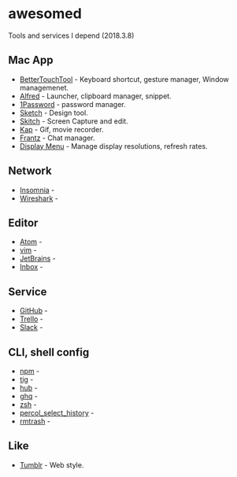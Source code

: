 # awesomed
Tools and services I depend
(2018.3.8)

## Mac App
* [BetterTouchTool](https://www.boastr.net/) - Keyboard shortcut, gesture manager, Window managemenet.
* [Alfred](https://www.alfredapp.com/) - Launcher, clipboard manager, snippet.
* [1Password](https://1password.com/) - password manager.
* [Sketch](https://www.sketchapp.com/) - Design tool.
* [Skitch](https://evernote.com/intl/jp/products/skitch) - Screen Capture and edit.
* [Kap](https://getkap.co/) - Gif, movie recorder.
* [Frantz](https://meetfranz.com/) - Chat manager.
* [Display Menu](http://displaymenu.milchimgemuesefach.de/) - Manage display resolutions, refresh rates.


## Network
* [Insomnia]() -
* [Wireshark]() -

## Editor
* [Atom]() - 
* [vim]() - 
* [JetBrains]() - 
* [Inbox](https://getkap.co/) - 

## Service
* [GitHub]() - 
* [Trello]() - 
* [Slack]() - 


## CLI, shell config
* [npm]() - 
* [tig]() - 
* [hub]() - 
* [ghq]() - 
* [zsh]() - 
* [percol_select_history]() - 
* [rmtrash]() - 


## Like
* [Tumblr](tumblr.com) - Web style.
